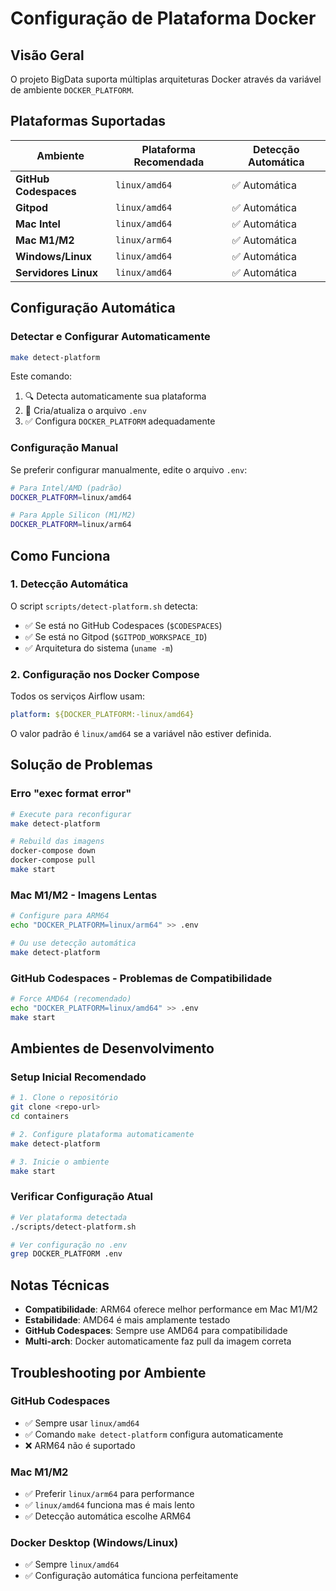 # Configuração de Plataforma Docker

## Visão Geral

O projeto BigData suporta múltiplas arquiteturas Docker através da variável de ambiente `DOCKER_PLATFORM`.

## Plataformas Suportadas

| Ambiente | Plataforma Recomendada | Detecção Automática |
|----------|----------------------|-------------------|
| **GitHub Codespaces** | `linux/amd64` | ✅ Automática |
| **Gitpod** | `linux/amd64` | ✅ Automática |
| **Mac Intel** | `linux/amd64` | ✅ Automática |
| **Mac M1/M2** | `linux/arm64` | ✅ Automática |
| **Windows/Linux** | `linux/amd64` | ✅ Automática |
| **Servidores Linux** | `linux/amd64` | ✅ Automática |

## Configuração Automática

### Detectar e Configurar Automaticamente
```bash
make detect-platform
```

Este comando:
1. 🔍 Detecta automaticamente sua plataforma
2. 📝 Cria/atualiza o arquivo `.env` 
3. ✅ Configura `DOCKER_PLATFORM` adequadamente

### Configuração Manual

Se preferir configurar manualmente, edite o arquivo `.env`:

```bash
# Para Intel/AMD (padrão)
DOCKER_PLATFORM=linux/amd64

# Para Apple Silicon (M1/M2)
DOCKER_PLATFORM=linux/arm64
```

## Como Funciona

### 1. Detecção Automática
O script `scripts/detect-platform.sh` detecta:
- ✅ Se está no GitHub Codespaces (`$CODESPACES`)
- ✅ Se está no Gitpod (`$GITPOD_WORKSPACE_ID`) 
- ✅ Arquitetura do sistema (`uname -m`)

### 2. Configuração nos Docker Compose
Todos os serviços Airflow usam:
```yaml
platform: ${DOCKER_PLATFORM:-linux/amd64}
```

O valor padrão é `linux/amd64` se a variável não estiver definida.

## Solução de Problemas

### Erro "exec format error"
```bash
# Execute para reconfigurar
make detect-platform

# Rebuild das imagens
docker-compose down
docker-compose pull
make start
```

### Mac M1/M2 - Imagens Lentas
```bash
# Configure para ARM64
echo "DOCKER_PLATFORM=linux/arm64" >> .env

# Ou use detecção automática
make detect-platform
```

### GitHub Codespaces - Problemas de Compatibilidade
```bash
# Force AMD64 (recomendado)
echo "DOCKER_PLATFORM=linux/amd64" >> .env
make start
```

## Ambientes de Desenvolvimento

### Setup Inicial Recomendado
```bash
# 1. Clone o repositório
git clone <repo-url>
cd containers

# 2. Configure plataforma automaticamente
make detect-platform

# 3. Inicie o ambiente
make start
```

### Verificar Configuração Atual
```bash
# Ver plataforma detectada
./scripts/detect-platform.sh

# Ver configuração no .env
grep DOCKER_PLATFORM .env
```

## Notas Técnicas

- **Compatibilidade**: ARM64 oferece melhor performance em Mac M1/M2
- **Estabilidade**: AMD64 é mais amplamente testado
- **GitHub Codespaces**: Sempre use AMD64 para compatibilidade
- **Multi-arch**: Docker automaticamente faz pull da imagem correta

## Troubleshooting por Ambiente

### GitHub Codespaces
- ✅ Sempre usar `linux/amd64`
- ✅ Comando `make detect-platform` configura automaticamente
- ❌ ARM64 não é suportado

### Mac M1/M2 
- ✅ Preferir `linux/arm64` para performance
- ✅ `linux/amd64` funciona mas é mais lento
- ✅ Detecção automática escolhe ARM64

### Docker Desktop (Windows/Linux)
- ✅ Sempre `linux/amd64`
- ✅ Configuração automática funciona perfeitamente